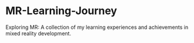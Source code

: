 # MR-Learning-Journey
Exploring MR: A collection of my learning experiences and achievements in mixed reality development.
